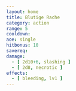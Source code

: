 ```yaml
---
layout: home
title: Blutige Rache
category: action
range: 5
cooldown:
aoe: single
hitbonus: 10
savereq:
damage:
  - [ 2d10+6, slashing ]
  - [ 2d8, necrotic ]
effects:
  - [ bleeding, lv1 ]
---
```

